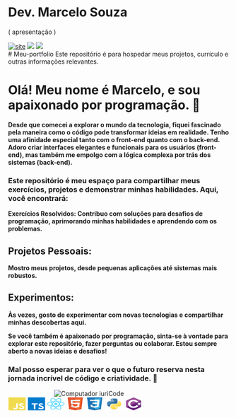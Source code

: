 # <h1> Dev. Marcelo Souza</h1>
<p>( apresentação )</p>

<div> 
  <a href="https://dev-marcelo.vercel.app/" target="_blank"><img alt=" site" src="https://img.shields.io/badge/Portfolio-000?logo=vercel&logoColor=yellow&style=for-the-badge" style="vertical-align:center" /></a> 
  <a href = "devfullmarcelo@gmail.com"><img src="https://img.shields.io/badge/-Gmail-%23333?style=for-the-badge&logo=gmail&logoColor=white" target="_blank"></a>
  <a href="https://www.linkedin.com/in/marcelo-souza-882aab316" target="_blank"><img src="https://img.shields.io/badge/-LinkedIn-%230077B5?style=for-the-badge&logo=linkedin&logoColor=white" target="_blank"></a> 
  
</div>
# Meu-portfolio
Este repositório é para hospedar meus projetos, currículo e outras informações relevantes.

<h1>Olá! Meu nome é Marcelo, e sou apaixonado por programação. 🚀</h1>

<strong>Desde que comecei a explorar o mundo da tecnologia, fiquei fascinado pela maneira como o código pode transformar ideias em realidade. Tenho uma afinidade especial tanto com o front-end quanto com o back-end. Adoro criar interfaces elegantes e funcionais para os usuários (front-end), mas também me empolgo com a lógica complexa por trás dos sistemas (back-end).</strong>

<h3>Este repositório é meu espaço para compartilhar meus exercícios, projetos e demonstrar minhas habilidades. Aqui, você encontrará:</h3>

<strong>Exercícios Resolvidos:
Contribuo com soluções para desafios de programação, aprimorando minhas habilidades e aprendendo com os problemas.<br>

<h2>Projetos Pessoais:</h2>
Mostro meus projetos, desde pequenas aplicações até sistemas mais robustos.<br>

<h2>Experimentos:</h2>
Às vezes, gosto de experimentar com novas tecnologias e compartilhar minhas descobertas aqui.<br>

Se você também é apaixonado por programação, sinta-se à vontade para explorar este repositório, fazer perguntas ou colaborar. Estou sempre aberto a novas ideias e desafios!</strong>
<h3>Mal posso esperar para ver o que o futuro reserva nesta jornada incrível de código e criatividade. 🌟</h3>
<img src="https://raw.githubusercontent.com/MicaelliMedeiros/micaellimedeiros/master/image/computer-illustration.png" min-width="400px" max-width="400px" width="400px" align="right" alt="Computador iuriCode">

<div style="display: inline_block"><br>
  <a>
    <img align="center" alt="Rafa-Js" height="30" width="40" src="https://raw.githubusercontent.com/devicons/devicon/master/icons/javascript/javascript-plain.svg">
  <img align="center" alt="Rafa-Ts" height="30" width="40" src="https://raw.githubusercontent.com/devicons/devicon/master/icons/typescript/typescript-plain.svg">
  <img align="center" alt="Rafa-React" height="30" width="40" src="https://raw.githubusercontent.com/devicons/devicon/master/icons/react/react-original.svg">
  <img align="center" alt="Rafa-HTML" height="30" width="40" src="https://raw.githubusercontent.com/devicons/devicon/master/icons/html5/html5-original.svg">
  <img align="center" alt="Rafa-CSS" height="30" width="40" src="https://raw.githubusercontent.com/devicons/devicon/master/icons/css3/css3-original.svg">
  <img align="center" alt="Rafa-Python" height="30" width="40" src="https://raw.githubusercontent.com/devicons/devicon/master/icons/python/python-original.svg">
  <img align="center" alt="Rafa-Csharp" height="30" width="40" src="https://raw.githubusercontent.com/devicons/devicon/master/icons/csharp/csharp-original.svg">
</div>

  ##
 
 

